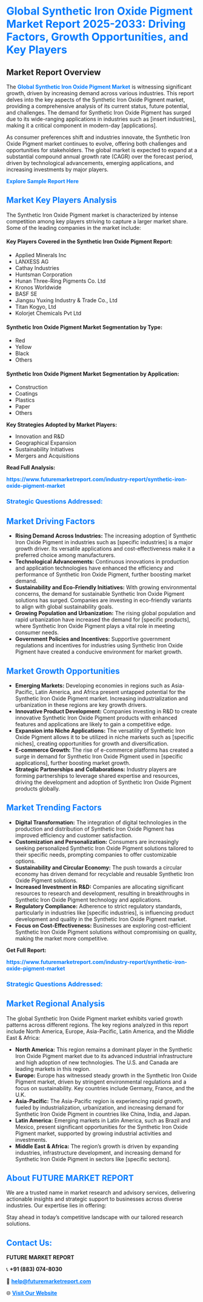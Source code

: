 <h1 style="color: #007BFF;">Global Synthetic Iron Oxide Pigment Market Report 2025-2033: Driving Factors, Growth Opportunities, and Key Players</h1>

<section id="overview">
<h2>Market Report Overview</h2>
<p>The <a href="https://www.futuremarketreport.com/industry-report/synthetic-iron-oxide-pigment-market" style="color: #007BFF; text-decoration: none;"><strong>Global Synthetic Iron Oxide Pigment Market</strong></a> is witnessing significant growth, driven by increasing demand across various industries. This report delves into the key aspects of the Synthetic Iron Oxide Pigment market, providing a comprehensive analysis of its current status, future potential, and challenges. The demand for Synthetic Iron Oxide Pigment has surged due to its wide-ranging applications in industries such as [insert industries], making it a critical component in modern-day [applications].</p>
<p>As consumer preferences shift and industries innovate, the Synthetic Iron Oxide Pigment market continues to evolve, offering both challenges and opportunities for stakeholders. The global market is expected to expand at a substantial compound annual growth rate (CAGR) over the forecast period, driven by technological advancements, emerging applications, and increasing investments by major players.</p>
</section>

<section id="overview">
<p><a href="https://www.futuremarketreport.com/request-sample/reportId=53710" style="color: #007BFF; text-decoration: none;"><strong>Explore Sample Report Here</strong></a></p>
</section>

<section id="key-players">
<h2 style="color: #007BFF;">Market Key Players Analysis</h2>
<p>The Synthetic Iron Oxide Pigment market is characterized by intense competition among key players striving to capture a larger market share. Some of the leading companies in the market include:</p>
<h4>Key Players Covered in the Synthetic Iron Oxide Pigment Report:</h4>
<ul><li>Applied Minerals Inc</li><li>LANXESS AG</li><li>Cathay Industries</li><li>Huntsman Corporation</li><li>Hunan Three-Ring Pigments Co. Ltd</li><li>Kronos Worldwide</li><li>BASF SE</li><li>Jiangsu Yuxing Industry &amp; Trade Co., Ltd</li><li>Titan Kogyo, Ltd</li><li>Kolorjet Chemicals Pvt Ltd</li></ul>
<h4>Synthetic Iron Oxide Pigment Market Segmentation by Type:</h4>
<ul><li>Red</li><li>Yellow</li><li>Black</li><li>Others</li></ul>

<h4>Synthetic Iron Oxide Pigment Market Segmentation by Application:</h4>
<ul><li>Construction</li><li>Coatings</li><li>Plastics</li><li>Paper</li><li>Others</li></ul>
<p><strong>Key Strategies Adopted by Market Players:</strong></p>
<ul>
<li>Innovation and R&D</li>
<li>Geographical Expansion</li>
<li>Sustainability Initiatives</li>
<li>Mergers and Acquisitions</li>
</ul>
</section>

<section>
<p><strong>Read Full Analysis: </strong></p><a href="https://www.futuremarketreport.com/industry-report/synthetic-iron-oxide-pigment-market" style="color: #007BFF; text-decoration: none;"><strong>https://www.futuremarketreport.com/industry-report/synthetic-iron-oxide-pigment-market</strong></a>
<h3 style="color: #007BFF;">Strategic Questions Addressed:</h3>
</section>

<section id="driving-factors">
<h2 style="color: #007BFF;">Market Driving Factors</h2>
<ul>
<li><strong>Rising Demand Across Industries:</strong> The increasing adoption of Synthetic Iron Oxide Pigment in industries such as [specific industries] is a major growth driver. Its versatile applications and cost-effectiveness make it a preferred choice among manufacturers.</li>
<li><strong>Technological Advancements:</strong> Continuous innovations in production and application technologies have enhanced the efficiency and performance of Synthetic Iron Oxide Pigment, further boosting market demand.</li>
<li><strong>Sustainability and Eco-Friendly Initiatives:</strong> With growing environmental concerns, the demand for sustainable Synthetic Iron Oxide Pigment solutions has surged. Companies are investing in eco-friendly variants to align with global sustainability goals.</li>
<li><strong>Growing Population and Urbanization:</strong> The rising global population and rapid urbanization have increased the demand for [specific products], where Synthetic Iron Oxide Pigment plays a vital role in meeting consumer needs.</li>
<li><strong>Government Policies and Incentives:</strong> Supportive government regulations and incentives for industries using Synthetic Iron Oxide Pigment have created a conducive environment for market growth.</li>
</ul>
</section>

<section id="growth-opportunities">
<h2 style="color: #007BFF;">Market Growth Opportunities</h2>
<ul>
<li><strong>Emerging Markets:</strong> Developing economies in regions such as Asia-Pacific, Latin America, and Africa present untapped potential for the Synthetic Iron Oxide Pigment market. Increasing industrialization and urbanization in these regions are key growth drivers.</li>
<li><strong>Innovative Product Development:</strong> Companies investing in R&D to create innovative Synthetic Iron Oxide Pigment products with enhanced features and applications are likely to gain a competitive edge.</li>
<li><strong>Expansion into Niche Applications:</strong> The versatility of Synthetic Iron Oxide Pigment allows it to be utilized in niche markets such as [specific niches], creating opportunities for growth and diversification.</li>
<li><strong>E-commerce Growth:</strong> The rise of e-commerce platforms has created a surge in demand for Synthetic Iron Oxide Pigment used in [specific applications], further boosting market growth.</li>
<li><strong>Strategic Partnerships and Collaborations:</strong> Industry players are forming partnerships to leverage shared expertise and resources, driving the development and adoption of Synthetic Iron Oxide Pigment products globally.</li>
</ul>
</section>

<section id="trending-factors">
<h2 style="color: #007BFF;">Market Trending Factors</h2>
<ul>
<li><strong>Digital Transformation:</strong> The integration of digital technologies in the production and distribution of Synthetic Iron Oxide Pigment has improved efficiency and customer satisfaction.</li>
<li><strong>Customization and Personalization:</strong> Consumers are increasingly seeking personalized Synthetic Iron Oxide Pigment solutions tailored to their specific needs, prompting companies to offer customizable options.</li>
<li><strong>Sustainability and Circular Economy:</strong> The push towards a circular economy has driven demand for recyclable and reusable Synthetic Iron Oxide Pigment solutions.</li>
<li><strong>Increased Investment in R&D:</strong> Companies are allocating significant resources to research and development, resulting in breakthroughs in Synthetic Iron Oxide Pigment technology and applications.</li>
<li><strong>Regulatory Compliance:</strong> Adherence to strict regulatory standards, particularly in industries like [specific industries], is influencing product development and quality in the Synthetic Iron Oxide Pigment market.</li>
<li><strong>Focus on Cost-Effectiveness:</strong> Businesses are exploring cost-efficient Synthetic Iron Oxide Pigment solutions without compromising on quality, making the market more competitive.</li>
</ul>
</section>

<section>
<p><strong>Get Full Report: </strong></p><a href="https://www.futuremarketreport.com/industry-report/synthetic-iron-oxide-pigment-market" style="color: #007BFF; text-decoration: none;"><strong>https://www.futuremarketreport.com/industry-report/synthetic-iron-oxide-pigment-market</strong></a>
<h3 style="color: #007BFF;">Strategic Questions Addressed:</h3>
</section>


<section id="regional-analysis">
<h2 style="color: #007BFF;">Market Regional Analysis</h2>
<p>The global Synthetic Iron Oxide Pigment market exhibits varied growth patterns across different regions. The key regions analyzed in this report include North America, Europe, Asia-Pacific, Latin America, and the Middle East & Africa:</p>
<ul>
<li><strong>North America:</strong> This region remains a dominant player in the Synthetic Iron Oxide Pigment market due to its advanced industrial infrastructure and high adoption of new technologies. The U.S. and Canada are leading markets in this region.</li>
<li><strong>Europe:</strong> Europe has witnessed steady growth in the Synthetic Iron Oxide Pigment market, driven by stringent environmental regulations and a focus on sustainability. Key countries include Germany, France, and the U.K.</li>
<li><strong>Asia-Pacific:</strong> The Asia-Pacific region is experiencing rapid growth, fueled by industrialization, urbanization, and increasing demand for Synthetic Iron Oxide Pigment in countries like China, India, and Japan.</li>
<li><strong>Latin America:</strong> Emerging markets in Latin America, such as Brazil and Mexico, present significant opportunities for the Synthetic Iron Oxide Pigment market, supported by growing industrial activities and investments.</li>
<li><strong>Middle East & Africa:</strong> The region’s growth is driven by expanding industries, infrastructure development, and increasing demand for Synthetic Iron Oxide Pigment in sectors like [specific sectors].</li>
</ul>
</section>

<footer>
<h2 style="color: #007BFF;">About FUTURE MARKET REPORT</h2>
<p>We are a trusted name in market research and advisory services, delivering actionable insights and strategic support to businesses across diverse industries. Our expertise lies in offering:</p>

<p>Stay ahead in today’s competitive landscape with our tailored research solutions.</p>

<h2 style="color: #007BFF;">Contact Us:</h2>
<p><strong>FUTURE MARKET REPORT</strong></p>
<p>📞 <strong>+91 (883) 074-8030</strong></p>
<p>📧 <strong><a href="mailto:help@futuremarketreport.com" style="color: #007BFF;">help@futuremarketreport.com</a></strong></p>
<p>🌐 <strong><a href="https://www.futuremarketreport.com/" style="color: #007BFF;">Visit Our Website</a></strong></p>
</footer>